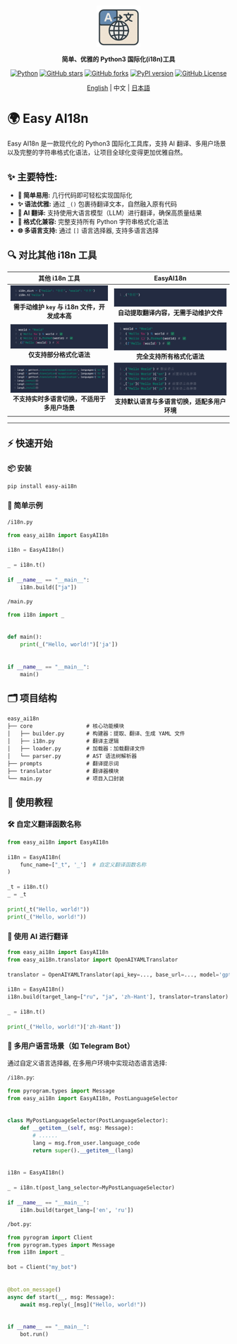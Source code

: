 <div align="center">

<a href="https://github.com/z-mio/easy-ai18n">
    <img src="image/logo.png" width="100" alt="icon">
</a>

**简单、优雅的 Python3 国际化(i18n)工具**

[![Python](https://img.shields.io/badge/python-3.12+-yellow)](https://www.python.org/)
[![GitHub stars](https://img.shields.io/github/stars/z-mio/easy-ai18n.svg?style=social&label=Stars)](https://github.com/z-mio/easy-ai18n)
[![GitHub forks](https://img.shields.io/github/forks/z-mio/easy-ai18n.svg?style=social&label=Forks)](https://github.com/z-mio/easy-ai18n)
[![PyPI version](https://badge.fury.io/py/easy-ai18n.svg)](https://badge.fury.io/py/easy-ai18n)
[![GitHub License](https://img.shields.io/github/license/z-mio/easy-ai18n)](https://github.com/z-mio/easy-ai18n/blob/master/LICENSE)

[English](https://github.com/z-mio/easy-ai18n) | 中文 | [日本語](./README.ja.md)

</div>

# 🌍 Easy AI18n

Easy AI18n 是一款现代化的 Python3 国际化工具库，支持 AI 翻译、多用户场景以及完整的字符串格式化语法，让项目全球化变得更加优雅自然。

## ✨ 主要特性:

- **🚀 简单易用:** 几行代码即可轻松实现国际化
- **✨ 语法优雅:** 通过 `_()` 包裹待翻译文本，自然融入原有代码
- **🤖 AI 翻译:** 支持使用大语言模型（LLM）进行翻译，确保高质量结果
- **📝 格式化兼容:** 完整支持所有 Python 字符串格式化语法
- **🌐 多语言支持:** 通过 `[]` 语言选择器, 支持多语言选择

## 🔍 对比其他 i18n 工具

|                      其他 i18n 工具                      |                   EasyAI18n                   |
|:----------------------------------------------------:|:---------------------------------------------:|
| ![](image/1.png)<br/>**需手动维护 `key` 与 i18n 文件，开发成本高** |  ![](image/2.png)<br/>**自动提取翻译内容，无需手动维护文件**   |
|         ![](image/3.png)<br/>**仅支持部分格式化语法**          |     ![](image/4.png)<br/>**完全支持所有格式化语法**      |
|    ![](image/5.png)<br/>**不支持实时多语言切换，不适用于多用户场景**     | ![](image/6.png)<br/>**支持默认语言与多语言切换，适配多用户环境** |

---

## ⚡ 快速开始

### 📦 安装

```shell
pip install easy-ai18n
```

### 🧪 简单示例

`/i18n.py`

```python
from easy_ai18n import EasyAI18n

i18n = EasyAI18n()

_ = i18n.t()

if __name__ == "__main__":
    i18n.build(["ja"])
```

`/main.py`

```python
from i18n import _


def main():
    print(_("Hello, world!")['ja'])


if __name__ == "__main__":
    main()
```

## 🗂️ 项目结构

```text
easy_ai18n
├── core                 # 核心功能模块
│   ├── builder.py       # 构建器：提取、翻译、生成 YAML 文件
│   ├── i18n.py          # 翻译主逻辑
│   ├── loader.py        # 加载器：加载翻译文件
│   └── parser.py        # AST 语法树解析器
├── prompts              # 翻译提示词
├── translator           # 翻译器模块
└── main.py              # 项目入口封装

```

## 📘 使用教程

### 🛠️ 自定义翻译函数名称

```python
from easy_ai18n import EasyAI18n

i18n = EasyAI18n(
    func_name=["_t", '_']  # 自定义翻译函数名称
)

_t = i18n.t()
_ = _t

print(_t("Hello, world!"))
print(_("Hello, world!"))
```

### 🤖 使用 AI 进行翻译

```python
from easy_ai18n import EasyAI18n
from easy_ai18n.translator import OpenAIYAMLTranslator

translator = OpenAIYAMLTranslator(api_key=..., base_url=..., model='gpt-4o-mini')

i18n = EasyAI18n()
i18n.build(target_lang=["ru", "ja", 'zh-Hant'], translator=translator)

_ = i18n.t()

print(_("Hello, world!")['zh-Hant'])
```

### 👥 多用户语言场景（如 Telegram Bot）

通过自定义语言选择器, 在多用户环境中实现动态语言选择:

`/i18n.py`:

```python
from pyrogram.types import Message
from easy_ai18n import EasyAI18n, PostLanguageSelector


class MyPostLanguageSelector(PostLanguageSelector):
    def __getitem__(self, msg: Message):
        # ......
        lang = msg.from_user.language_code
        return super().__getitem__(lang)


i18n = EasyAI18n()

_ = i18n.t(post_lang_selector=MyPostLanguageSelector)

if __name__ == "__main__":
    i18n.build(target_lang=['en', 'ru'])
```

`/bot.py`:

```python
from pyrogram import Client
from pyrogram.types import Message
from i18n import _

bot = Client("my_bot")


@bot.on_message()
async def start(__, msg: Message):
    await msg.reply(_[msg]("Hello, world!"))


if __name__ == "__main__":
    bot.run()
```